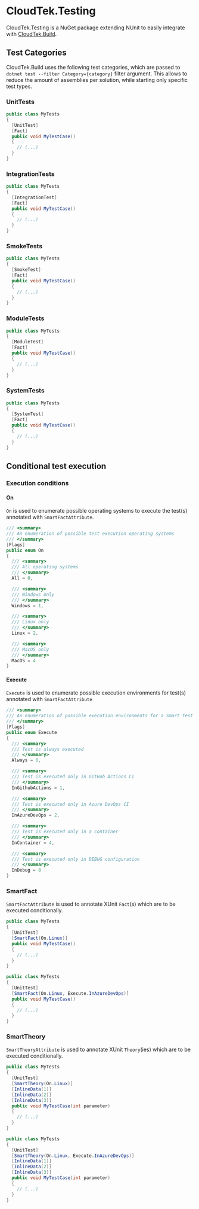 # CloudTek.Testing

CloudTek.Testing is a NuGet package extending NUnit to easily integrate with [CloudTek.Build]().


## Test Categories

CloudTek.Build uses the following test categories, which are passed to `dotnet test --filter Category={category}` filter argument. This allows to reduce the amount of assemblies per solution, while starting only specific test types.

### UnitTests

```csharp
public class MyTests
{
  [UnitTest]
  [Fact]
  public void MyTestCase()
  {
    // (...)
  }
}
```

### IntegrationTests

```csharp
public class MyTests
{
  [IntegrationTest]
  [Fact]
  public void MyTestCase()
  {
    // (...)
  }
}
```

### SmokeTests

```csharp
public class MyTests
{
  [SmokeTest]
  [Fact]
  public void MyTestCase()
  {
    // (...)
  }
}
```

### ModuleTests

```csharp
public class MyTests
{
  [ModuleTest]
  [Fact]
  public void MyTestCase()
  {
    // (...)
  }
}
```

### SystemTests

```csharp
public class MyTests
{
  [SystemTest]
  [Fact]
  public void MyTestCase()
  {
    // (...)
  }
}
```

## Conditional test execution

### Execution conditions

#### On

`On` is used to enumerate possible operating systems to execute the test(s) annotated with `SmartFactAttribute`.

```csharp
/// <summary>
/// An enumeration of possible test execution operating systems
/// </summary>
[Flags]
public enum On
{
  /// <summary>
  /// All operating systems
  /// </summary>
  All = 0,

  /// <summary>
  /// Windows only
  /// </summary>
  Windows = 1,

  /// <summary>
  /// Linux only
  /// </summary>
  Linux = 2,

  /// <summary>
  /// MacOS only
  /// </summary>
  MacOS = 4
}
```

#### Execute

`Execute` is used to enumerate possible execution environments for test(s) annotated with `SmartFactAttribute`

```csharp
/// <summary>
/// An enumeration of possible execution environments for a Smart test
/// </summary>
[Flags]
public enum Execute
{
  /// <summary>
  /// Test is always executed
  /// </summary>
  Always = 0,

  /// <summary>
  /// Test is executed only in GitHub Actions CI
  /// </summary>
  InGithubActions = 1,

  /// <summary>
  /// Test is executed only in Azure DevOps CI
  /// </summary>
  InAzureDevOps = 2,

  /// <summary>
  /// Test is executed only in a container
  /// </summary>
  InContainer = 4,

  /// <summary>
  /// Test is executed only in DEBUG configuration
  /// </summary>
  InDebug = 8
}
```

### SmartFact

`SmartFactAttribute` is used to annotate XUnit `Fact`(s) which are to be executed conditionally.

```csharp
public class MyTests
{
  [UnitTest]
  [SmartFact(On.Linux)]
  public void MyTestCase()
  {
    // (...)
  }
}
```

```csharp
public class MyTests
{
  [UnitTest]
  [SmartFact(On.Linux, Execute.InAzureDevOps)]
  public void MyTestCase()
  {
    // (...)
  }
}
```

### SmartTheory

`SmartTheoryAttribute` is used to annotate XUnit `Theory`(ies) which are to be executed conditionally.

```csharp
public class MyTests
{
  [UnitTest]
  [SmartTheory(On.Linux)]
  [InlineData(1)]
  [InlineData(2)]
  [InlineData(3)]
  public void MyTestCase(int parameter)
  {
    // (...)
  }
}
```

```csharp
public class MyTests
{
  [UnitTest]
  [SmartTheory(On.Linux, Execute.InAzureDevOps)]
  [InlineData(1)]
  [InlineData(2)]
  [InlineData(3)]
  public void MyTestCase(int parameter)
  {
    // (...)
  }
}
```